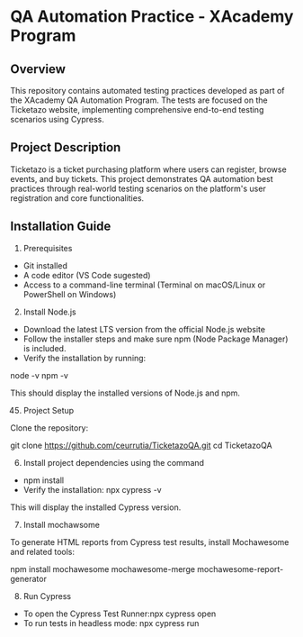 # QA Automation Practice - XAcademy Program

## Overview

This repository contains automated testing practices developed as part of the XAcademy QA Automation Program. The tests are focused on the Ticketazo website, implementing comprehensive end-to-end testing scenarios using Cypress.

## Project Description

Ticketazo is a ticket purchasing platform where users can register, browse events, and buy tickets. This project demonstrates QA automation best practices through real-world testing scenarios on the platform's user registration and core functionalities.


## Installation Guide

1. Prerequisites
* Git installed
* A code editor (VS Code sugested)
* Access to a command-line terminal (Terminal on macOS/Linux or PowerShell on Windows)

2. Install Node.js

* Download the latest LTS version from the official Node.js website
* Follow the installer steps and make sure npm (Node Package Manager) is included.
* Verify the installation by running:

node -v
npm -v

This should display the installed versions of Node.js and npm.


45. Project Setup

Clone the repository:

git clone https://github.com/ceurrutia/TicketazoQA.git
cd TicketazoQA


6. Install project dependencies using the command

* npm install
* Verify the installation: npx cypress -v

This will display the installed Cypress version.

7. Install mochawsome

To generate HTML reports from Cypress test results, install Mochawesome and related tools:

npm install mochawesome mochawesome-merge mochawesome-report-generator

8. Run Cypress

* To open the Cypress Test Runner:npx cypress open
* To run tests in headless mode: npx cypress run
